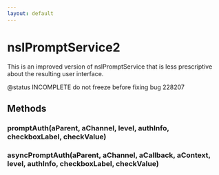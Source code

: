```yaml
---
layout: default
---
```


# nsIPromptService2 #
  
This is an improved version of nsIPromptService that is less prescriptive  
about the resulting user interface.  
  
@status INCOMPLETE do not freeze before fixing bug 228207  
  

## Methods ##

### promptAuth(aParent, aChannel, level, authInfo, checkboxLabel, checkValue) ###

### asyncPromptAuth(aParent, aChannel, aCallback, aContext, level, authInfo, checkboxLabel, checkValue) ###
